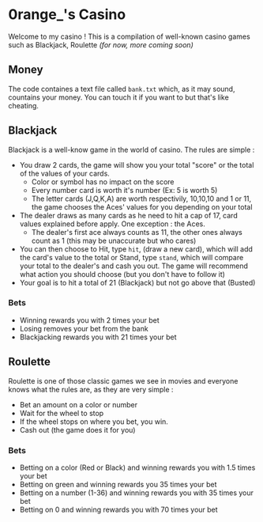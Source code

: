 
# 0range_'s Casino

Welcome to my casino ! This is a compilation of well-known casino games such as Blackjack, Roulette *(for now, more coming soon)*

## Money

The code containes a text file called `bank.txt` which, as it may sound, countains your money. You can touch it if you want to but that's like cheating.

## Blackjack

Blackjack is a well-know game in the world of casino. The rules are simple :

- You draw 2 cards, the game will show you your total "score" or the total of the values of your cards.
    - Color or symbol has no impact on the score
    - Every number card is worth it's number (Ex: 5 is worth 5)
    - The letter cards (J,Q,K,A) are worth respectivily, 10,10,10 and 1 or 11, the game chooses the Aces' values for you depending on your total
- The dealer draws as many cards as he need to hit a cap of 17, card values explained before apply. One exception : the Aces.
    - The dealer's first ace always counts as 11, the other ones always count as 1 (this may be unaccurate but who cares)
- You can then choose to Hit, type `hit`, (draw a new card), which will add the card's value to the total or Stand, type `stand`, which will compare your total to the dealer's and cash you out. The game will recommend what action you should choose (but you don't have to follow it)
- Your goal is to hit a total of 21 (Blackjack) but not go above that (Busted)

### Bets

- Winning rewards you with 2 times your bet
- Losing removes your bet from the bank
- Blackjacking rewards you with 21 times your bet

## Roulette

Roulette is one of those classic games we see in movies and everyone knows what the rules are, as they are very simple :

- Bet an amount on a color or number
- Wait for the wheel to stop
- If the wheel stops on where you bet, you win.
- Cash out (the game does it for you)

### Bets

- Betting on a color (Red or Black) and winning rewards you with 1.5 times your bet
- Betting on green and winning rewards you 35 times your bet
- Betting on a number (1-36) and winning rewards you with 35 times your bet
- Betting on 0 and winning rewards you with 70 times your bet